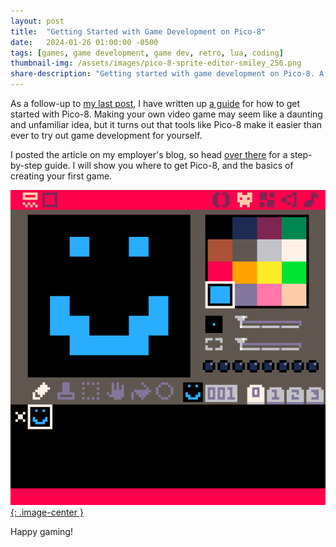 ```yaml
---
layout: post
title:  "Getting Started with Game Development on Pico-8"
date:   2024-01-26 01:00:00 -0500
tags: [games, game development, game dev, retro, lua, coding]
thumbnail-img: /assets/images/pico-8-sprite-editor-smiley_256.png
share-description: "Getting started with game development on Pico-8. A quick coding tutorial."
---
```


As a follow-up to [my last post](https://www.jeremyjarvis.net/2023/08/12/pico-8.html), I have written up [a guide](https://sep.com/blog/explore-game-development-with-pico-8/) for how to get started with Pico-8. Making your own video game may seem like a daunting and unfamiliar idea, but it turns out that tools like Pico-8 make it easier than ever to try out game development for yourself.

I posted the article on my employer's blog, so head [over there](https://sep.com/blog/explore-game-development-with-pico-8/) for a step-by-step guide. I will show you where to get Pico-8, and the basics of creating your first game.

[![The sprite editor](/assets/images/pico-8-sprite-editor-smiley.png){: .image-center }](https://sep.com/blog/explore-game-development-with-pico-8/)

Happy gaming!

